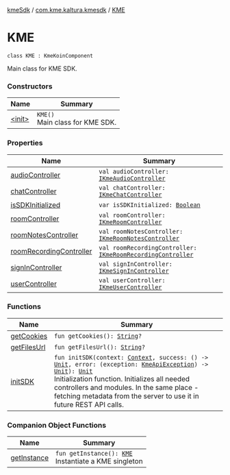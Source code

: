 [kmeSdk](../../index.md) / [com.kme.kaltura.kmesdk](../index.md) / [KME](./index.md)

# KME

`class KME : KmeKoinComponent`

Main class for KME SDK.

### Constructors

| Name | Summary |
|---|---|
| [&lt;init&gt;](-init-.md) | `KME()`<br>Main class for KME SDK. |

### Properties

| Name | Summary |
|---|---|
| [audioController](audio-controller.md) | `val audioController: `[`IKmeAudioController`](../../com.kme.kaltura.kmesdk.controller/-i-kme-audio-controller/index.md) |
| [chatController](chat-controller.md) | `val chatController: `[`IKmeChatController`](../../com.kme.kaltura.kmesdk.controller/-i-kme-chat-controller/index.md) |
| [isSDKInitialized](is-s-d-k-initialized.md) | `var isSDKInitialized: `[`Boolean`](https://kotlinlang.org/api/latest/jvm/stdlib/kotlin/-boolean/index.html) |
| [roomController](room-controller.md) | `val roomController: `[`IKmeRoomController`](../../com.kme.kaltura.kmesdk.controller/-i-kme-room-controller/index.md) |
| [roomNotesController](room-notes-controller.md) | `val roomNotesController: `[`IKmeRoomNotesController`](../../com.kme.kaltura.kmesdk.controller/-i-kme-room-notes-controller/index.md) |
| [roomRecordingController](room-recording-controller.md) | `val roomRecordingController: `[`IKmeRoomRecordingController`](../../com.kme.kaltura.kmesdk.controller/-i-kme-room-recording-controller/index.md) |
| [signInController](sign-in-controller.md) | `val signInController: `[`IKmeSignInController`](../../com.kme.kaltura.kmesdk.controller/-i-kme-sign-in-controller/index.md) |
| [userController](user-controller.md) | `val userController: `[`IKmeUserController`](../../com.kme.kaltura.kmesdk.controller/-i-kme-user-controller/index.md) |

### Functions

| Name | Summary |
|---|---|
| [getCookies](get-cookies.md) | `fun getCookies(): `[`String`](https://kotlinlang.org/api/latest/jvm/stdlib/kotlin/-string/index.html)`?` |
| [getFilesUrl](get-files-url.md) | `fun getFilesUrl(): `[`String`](https://kotlinlang.org/api/latest/jvm/stdlib/kotlin/-string/index.html)`?` |
| [initSDK](init-s-d-k.md) | `fun initSDK(context: `[`Context`](https://developer.android.com/reference/android/content/Context.html)`, success: () -> `[`Unit`](https://kotlinlang.org/api/latest/jvm/stdlib/kotlin/-unit/index.html)`, error: (exception: `[`KmeApiException`](../../com.kme.kaltura.kmesdk.rest/-kme-api-exception/index.md)`) -> `[`Unit`](https://kotlinlang.org/api/latest/jvm/stdlib/kotlin/-unit/index.html)`): `[`Unit`](https://kotlinlang.org/api/latest/jvm/stdlib/kotlin/-unit/index.html)<br>Initialization function. Initializes all needed controllers and modules. In the same place - fetching metadata from the server to use it in future REST API calls. |

### Companion Object Functions

| Name | Summary |
|---|---|
| [getInstance](get-instance.md) | `fun getInstance(): `[`KME`](./index.md)<br>Instantiate a KME singleton |
